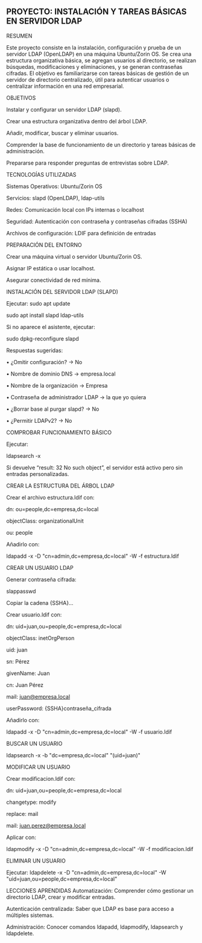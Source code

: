 PROYECTO: INSTALACIÓN Y TAREAS BÁSICAS EN SERVIDOR LDAP
------------------------------------------------------------------------------------------------------------------------------------------------------------------------------------------------------------------

RESUMEN

Este proyecto consiste en la instalación, configuración y prueba de un servidor LDAP (OpenLDAP) en una máquina Ubuntu/Zorin OS. Se crea una estructura organizativa básica, se agregan usuarios al directorio, se realizan búsquedas, modificaciones y eliminaciones, y se generan contraseñas cifradas. El objetivo es familiarizarse con tareas básicas de gestión de un servidor de directorio centralizado, útil para autenticar usuarios o centralizar información en una red empresarial.

OBJETIVOS

Instalar y configurar un servidor LDAP (slapd).

Crear una estructura organizativa dentro del árbol LDAP.

Añadir, modificar, buscar y eliminar usuarios.

Comprender la base de funcionamiento de un directorio y tareas básicas de administración.

Prepararse para responder preguntas de entrevistas sobre LDAP.

TECNOLOGÍAS UTILIZADAS

Sistemas Operativos: Ubuntu/Zorin OS

Servicios: slapd (OpenLDAP), ldap-utils

Redes: Comunicación local con IPs internas o localhost

Seguridad: Autenticación con contraseña y contraseñas cifradas (SSHA)

Archivos de configuración: LDIF para definición de entradas

PREPARACIÓN DEL ENTORNO

Crear una máquina virtual o servidor Ubuntu/Zorin OS.

Asignar IP estática o usar localhost.

Asegurar conectividad de red mínima.

INSTALACIÓN DEL SERVIDOR LDAP (SLAPD)

Ejecutar:
sudo apt update

sudo apt install slapd ldap-utils

Si no aparece el asistente, ejecutar:

sudo dpkg-reconfigure slapd

Respuestas sugeridas:

• ¿Omitir configuración? → No

• Nombre de dominio DNS → empresa.local

• Nombre de la organización → Empresa

• Contraseña de administrador LDAP → la que yo quiera

• ¿Borrar base al purgar slapd? → No

• ¿Permitir LDAPv2? → No

COMPROBAR FUNCIONAMIENTO BÁSICO

Ejecutar:

ldapsearch -x

Si devuelve “result: 32 No such object”, el servidor está activo pero sin entradas personalizadas.

CREAR LA ESTRUCTURA DEL ÁRBOL LDAP

Crear el archivo estructura.ldif con:

dn: ou=people,dc=empresa,dc=local

objectClass: organizationalUnit

ou: people

Añadirlo con:

ldapadd -x -D "cn=admin,dc=empresa,dc=local" -W -f estructura.ldif

CREAR UN USUARIO LDAP

Generar contraseña cifrada:

slappasswd

Copiar la cadena {SSHA}…

Crear usuario.ldif con:

dn: uid=juan,ou=people,dc=empresa,dc=local

objectClass: inetOrgPerson

uid: juan

sn: Pérez

givenName: Juan

cn: Juan Pérez

mail: juan@empresa.local

userPassword: {SSHA}contraseña_cifrada

Añadirlo con:

ldapadd -x -D "cn=admin,dc=empresa,dc=local" -W -f usuario.ldif

BUSCAR UN USUARIO

ldapsearch -x -b "dc=empresa,dc=local" "(uid=juan)"

MODIFICAR UN USUARIO

Crear modificacion.ldif con:

dn: uid=juan,ou=people,dc=empresa,dc=local

changetype: modify

replace: mail

mail: juan.perez@empresa.local

Aplicar con:

ldapmodify -x -D "cn=admin,dc=empresa,dc=local" -W -f modificacion.ldif

ELIMINAR UN USUARIO

Ejecutar:
ldapdelete -x -D "cn=admin,dc=empresa,dc=local" -W "uid=juan,ou=people,dc=empresa,dc=local"

LECCIONES APRENDIDAS
Automatización: Comprender cómo gestionar un directorio LDAP, crear y modificar entradas.

Autenticación centralizada: Saber que LDAP es base para acceso a múltiples sistemas.

Administración: Conocer comandos ldapadd, ldapmodify, ldapsearch y ldapdelete.
